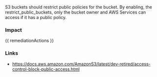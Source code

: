
S3 buckets should restrict public policies for the bucket. By enabling, the restrict_public_buckets, only the bucket owner and AWS Services can access if it has a public policy.


### Impact
<!-- Add Impact here -->

<!-- DO NOT CHANGE -->
{{ remediationActions }}

### Links
- https://docs.aws.amazon.com/AmazonS3/latest/dev-retired/access-control-block-public-access.html


